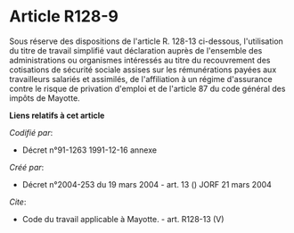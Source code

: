 # Article R128-9

Sous réserve des dispositions de l'article R. 128-13 ci-dessous, l'utilisation du titre de travail simplifié vaut déclaration
auprès de l'ensemble des administrations ou organismes intéressés au titre du recouvrement des cotisations de sécurité
sociale assises sur les rémunérations payées aux travailleurs salariés et assimilés, de l'affiliation à un régime d'assurance
contre le risque de privation d'emploi et de l'article 87 du code général des impôts de Mayotte.

**Liens relatifs à cet article**

_Codifié par_:

  - Décret n°91-1263 1991-12-16 annexe

_Créé par_:

  - Décret n°2004-253 du 19 mars 2004 - art. 13 () JORF 21 mars 2004

_Cite_:

  - Code du travail applicable à Mayotte. - art. R128-13 (V)
